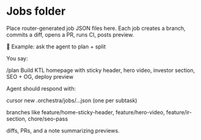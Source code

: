 # Jobs folder
Place router-generated job JSON files here. Each job creates a branch, commits a diff, opens a PR, runs CI, posts preview.

🧠 Example: ask the agent to plan + split

You say:

/plan Build KTL homepage with sticky header, hero video, investor section, SEO + OG, deploy preview


Agent should respond with:

cursor new .orchestra/jobs/…json (one per subtask)

branches like feature/home-sticky-header, feature/hero-video, feature/ir-section, chore/seo-pass

diffs, PRs, and a note summarizing previews.

